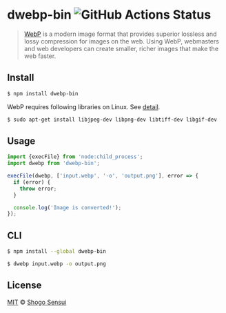# dwebp-bin ![GitHub Actions Status](https://github.com/1000ch/dwebp-bin/workflows/test/badge.svg?branch=master)

> [WebP](https://developers.google.com/speed/webp/) is a modern image format that provides superior lossless and lossy compression for images on the web. Using WebP, webmasters and web developers can create smaller, richer images that make the web faster.

## Install

```sh
$ npm install dwebp-bin
```

WebP requires following libraries on Linux. See [detail](https://developers.google.com/speed/webp/docs/compiling#compiling_on_unix-like_platforms).

```sh
$ sudo apt-get install libjpeg-dev libpng-dev libtiff-dev libgif-dev
```

## Usage

```js
import {execFile} from 'node:child_process';
import dwebp from 'dwebp-bin';

execFile(dwebp, ['input.webp', '-o', 'output.png'], error => {
  if (error) {
    throw error;
  }

  console.log('Image is converted!');
});
```

## CLI

```sh
$ npm install --global dwebp-bin
```

```sh
$ dwebp input.webp -o output.png
```

## License

[MIT](https://1000ch.mit-license.org) © [Shogo Sensui](https://github.com/1000ch)
